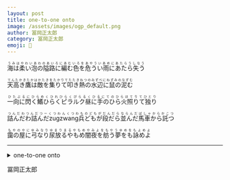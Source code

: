 ```yaml
---
layout: post
title: one-to-one onto
image: /assets/images/ogp_default.png
author: 冨岡正太郎
category: 冨岡正太郎
emoji: 🎺
---
```


<div class="tanka-area"><div class="tanka">
<p><ruby>海は柔い泡の隘路に編む色を危うい雨にあたら失う<rp>（</rp><rt>うみはやわいあわのあいろにあむいろをあやういあめにあたらうしなう</rt><rp>）</rp></ruby></p>

<p><ruby>天高き鷹は敵を集りて叩き熱の水辺に鼠の泥む<rp>（</rp><rt>てんたかきたかはかたきをたかりてたたきねつのみずべにねずみのなずむ</rt><rp>）</rp></ruby></p>

<p><ruby>一向に閃く鰭ひらくピラルク昼に手のひら火照りて独り<rp>（</rp><rt>ひたぶるにひらめくひれひらくぴらるくひるにてのひらほてりてひとり</rt><rp>）</rp></ruby></p>

<p><ruby>詰んだわ詰んだzugzwang兵どもが段だら並んだ馬車から託つ<rp>（</rp><rt>つんだわつんだつーくつわんくつわものどもがだんだらならんだばしゃからかこつ</rt><rp>）</rp></ruby></p>

<p><ruby>靄の屋に弓なり尿放るやもめ闇夜を舫う夢をも詠めよ<rp>（</rp><rt>もやのやにゆみなりゆまりまるやもめやみよをもやうゆめをもよめよ</rt><rp>）</rp></ruby></p>

</div></div>

---

<details><summary>one-to-one onto</summary>
海は柔い泡の隘路に編む色を危うい雨にあたら失う<br/>
天高き鷹は敵を集りて叩き熱の水辺に鼠の泥む<br/>
一向に閃く鰭ひらくピラルク昼に手のひら火照りて独り<br/>
詰んだわ詰んだzugzwang兵どもが段だら並んだ馬車から託つ<br/>
靄の屋に弓なり尿放るやもめ闇夜を舫う夢をも詠めよ<br/>
<br/>

</details>

冨岡正太郎
